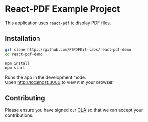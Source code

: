 # React-PDF Example Project

This application uses [`react-pdf`](https://github.com/wojtekmaj/react-pdf) to display PDF files.
## Installation

```bash
git clone https://github.com/PSPDFKit-labs/react-pdf-demo
cd react-pdf-demo

npm install 
npm start
```

Runs the app in the development mode.\
Open [http://localhost:3000](http://localhost:3000) to view it in your browser.


## Contributing

Please ensure you have signed our [CLA](https://pspdfkit.com/guides/web/miscellaneous/contributing/) so that we can accept your contributions.